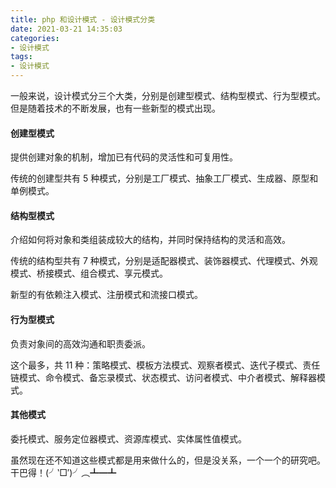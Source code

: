 ```yaml
---
title: php 和设计模式 - 设计模式分类
date: 2021-03-21 14:35:03
categories:
- 设计模式
tags:
- 设计模式
--- 
```



一般来说，设计模式分三个大类，分别是创建型模式、结构型模式、行为型模式。但是随着技术的不断发展，也有一些新型的模式出现。

#### 创建型模式
提供创建对象的机制，增加已有代码的灵活性和可复用性。

传统的创建型共有 5 种模式，分别是工厂模式、抽象工厂模式、生成器、原型和单例模式。

#### 结构型模式
介绍如何将对象和类组装成较大的结构，并同时保持结构的灵活和高效。

传统的结构型共有 7 种模式，分别是适配器模式、装饰器模式、代理模式、外观模式、桥接模式、组合模式、享元模式。

新型的有依赖注入模式、注册模式和流接口模式。

#### 行为型模式
负责对象间的高效沟通和职责委派。

这个最多，共 11 种：策略模式、模板方法模式、观察者模式、迭代子模式、责任链模式、命令模式、备忘录模式、状态模式、访问者模式、中介者模式、解释器模式。

#### 其他模式
委托模式、服务定位器模式、资源库模式、实体属性值模式。

虽然现在还不知道这些模式都是用来做什么的，但是没关系，一个一个的研究吧。干巴得！(╯‵□′)╯︵┻━┻